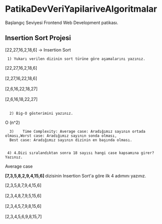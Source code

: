 # PatikaDevVeriYapilariveAlgoritmalar
Başlangıç Seviyesi Frontend Web Development patikası.

<h2>Insertion Sort Projesi</h2>
 [22,27,16,2,18,6] -> Insertion Sort <br>
 
     1) Yukarı verilen dizinin sort türüne göre aşamalarını yazınız.
 [22,27,16,2,18,6] <br><br>
 [2,27,16,22,18,6] <br><br>
 [2,6,16,22,18,27] <br><br>
 [2,6,16,18,22,27] <br><br>
 
 
      2) Big-O gösterimini yazınız.
O (n^2) <br>

      3)	Time Complexity: Average case: Aradığımız sayının ortada olması,Worst case: Aradığımız sayının sonda olması,
      Best case: Aradığımız sayının dizinin en başında olması. 
     
     
     4) 4.Dizi sıralandıktan sonra 18 sayısı hangi case kapsamına girer? Yazınız.
Average case


<strong>[7,3,5,8,2,9,4,15,6] </strong> dizisinin Insertion Sort'a göre ilk 4 adımını yazınız.

[2,3,5,8,7,9,4,15,6] <br><br>
[2,3,4,8,7,9,5,15,6] <br><br>
[2,3,4,5,7,9,8,15,6] <br><br>
[2,3,4,5,6,9,8,15,7] <br><br>

